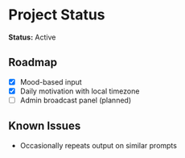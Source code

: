 # Project Status

**Status:** Active

## Roadmap
- [x] Mood-based input
- [x] Daily motivation with local timezone
- [ ] Admin broadcast panel (planned)

## Known Issues
- Occasionally repeats output on similar prompts
